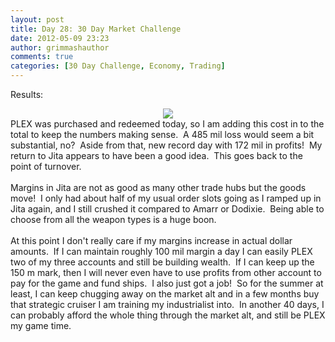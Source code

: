 ```yaml
---
layout: post
title: Day 28: 30 Day Market Challenge
date: 2012-05-09 23:23
author: grimmashauthor
comments: true
categories: [30 Day Challenge, Economy, Trading]
---
```

Results:<br /><div style="clear: both; text-align: center;"><a href="http://grimmash.com/wp-content/uploads/2012/05/Day-281.png" style="margin-left: 1em; margin-right: 1em;"><img border="0" src="http://grimmash.com/wp-content/uploads/2012/05/Day-281.png" /></a></div>PLEX was purchased and redeemed today, so I am adding this cost in to the total to keep the numbers making sense. &nbsp;A 485 mil loss would seem a bit substantial, no? &nbsp;Aside from that, new record day with 172 mil in profits! &nbsp;My return to Jita appears to have been a good idea. &nbsp;This goes back to the point of turnover. <br /><br />Margins in Jita are not as good as many other trade hubs but the goods move! &nbsp;I only had about half of my usual order slots going as I ramped up in Jita again, and I still crushed it compared to Amarr or Dodixie. &nbsp;Being able to choose from all the weapon types is a huge boon.<br /><br />At this point I don't really care if my margins increase in actual dollar amounts. &nbsp;If I can maintain roughly 100 mil margin a day I can easily PLEX two of my three accounts and still be building wealth. &nbsp;If I can keep up the 150 m mark, then I will never even have to use profits from other account to pay for the game and fund ships. &nbsp;I also just got a job! &nbsp;So for the summer at least, I can keep chugging away on the market alt and in a few months buy that strategic cruiser I am training my industrialist into. &nbsp;In another 40 days, I can probably afford the whole thing through the market alt, and still be PLEX my game time.
